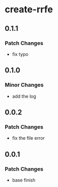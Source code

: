 # create-rrfe

## 0.1.1

### Patch Changes

- fix typo

## 0.1.0

### Minor Changes

- add the log

## 0.0.2

### Patch Changes

- fix the file error

## 0.0.1

### Patch Changes

- base finish
